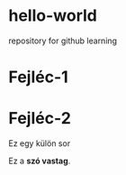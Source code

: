 # hello-world
repository for github learning
# Fejléc-1
# Fejléc-2

Ez egy külön sor

Ez a **szó vastag**.

